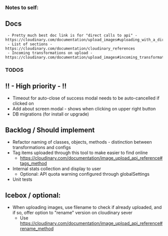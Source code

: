 ### Notes to self:
## Docs
     - Pretty much best doc link is for "direct calls to api" - https://cloudinary.com/documentation/upload_images#uploading_with_a_direct_call_to_the_api
     - List of sections - https://cloudinary.com/documentation/cloudinary_references
     - Incoming transformations on upload - https://cloudinary.com/documentation/upload_images#incoming_transformations
### TODOS
## !! - High priority - !!
 - Timeout for auto-close of success modal needs to be auto-cancelled if clicked on
 - Add about screen modal - shows when clicking on upper right button
 - DB migrations (for install or upgrade)
## Backlog / Should implement
 - Refactor naming of classes, objects, methods - distinction between transformations and configs
 - Tag items uploaded through this tool to make easier to find online
     - https://cloudinary.com/documentation/image_upload_api_reference#tags_method
 - Internal stats collection and display to user
     - Optional: API quota warning configured through globalSettings
 - Unit tests
## Icebox / optional:
 - When uploading images, use filename to check if already uploaded, and if so, offer option to "rename" version on cloudinary sever
     - Use https://cloudinary.com/documentation/image_upload_api_reference#rename_method
